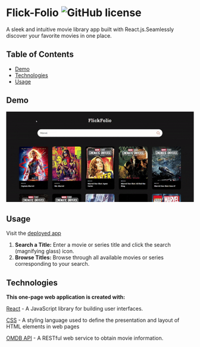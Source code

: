 # Flick-Folio ![GitHub license](https://img.shields.io/badge/license-MIT-blue.svg)

A sleek and intuitive movie library app built with React.js.Seamlessly discover your favorite movies in one place.

## Table of Contents

- [Demo](#demo)
- [Technologies](#technologies)
- [Usage](#usage)

## Demo
![Demo-Gif](<./src/Media/FlickFolio-demo.gif>)

## Usage

Visit the [deployed app](https://flick-folio-871d969f205e.herokuapp.com/)

1. **Search a Title:** Enter a movie or series title and click the search (magnifying glass) icon.
2. **Browse Titles:** Browse through all available movies or series corresponding to your search. 

## Technologies

**This one-page web application is created with:**

[React](https://reactjs.org/) - A JavaScript library for building user interfaces.<br>

[CSS](https://developer.mozilla.org/en-US/docs/Web/CSS) -  A styling language used to define the presentation and layout of HTML elements in web pages

[OMDB API](https://www.omdbapi.com/) - A RESTful web service to obtain movie information. 









